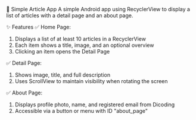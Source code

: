 📱 Simple Article App
A simple Android app using RecyclerView to display a list of articles with a detail page and an about page.

✨ Features
✅ Home Page:
1. Displays a list of at least 10 articles in a RecyclerView
2. Each item shows a title, image, and an optional overview
3. Clicking an item opens the Detail Page
   
✅ Detail Page:
1. Shows image, title, and full description
2. Uses ScrollView to maintain visibility when rotating the screen
   
✅ About Page:
1. Displays profile photo, name, and registered email from Dicoding
2. Accessible via a button or menu with ID "about_page"
